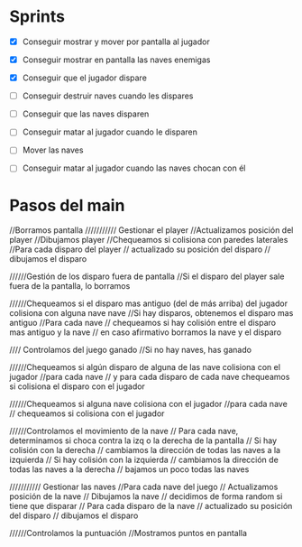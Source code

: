 # Sprints

- [x] Conseguir mostrar y mover por pantalla al jugador

- [x] Conseguir mostrar en pantalla las naves enemigas

- [x] Conseguir que el jugador dispare

- [ ] Conseguir destruir naves cuando les dispares

- [ ] Conseguir que las naves disparen

- [ ] Conseguir matar al jugador cuando le disparen

- [ ] Mover las naves

- [ ] Conseguir matar al jugador cuando las naves chocan con él

# Pasos del main

//Borramos pantalla
/////////// Gestionar el player
//Actualizamos posición del player
//Dibujamos player
//Chequeamos si colisiona con paredes laterales
//Para cada disparo del player
//	actualizado su posición del disparo
//	dibujamos el disparo

//////Gestión de los disparo fuera de pantalla
//Si el disparo del player sale fuera de la pantalla, lo borramos


//////Chequeamos si el disparo mas antiguo (del de más arriba) del jugador colisiona con alguna nave nave
//Si hay disparos, obtenemos el disparo mas antiguo
//Para cada nave
//	chequeamos si hay colisión entre el disparo mas antiguo y la nave
//		en caso afirmativo borramos la nave y el disparo

//// Controlamos del juego ganado
//Si no hay naves, has ganado

//////Chequeamos si algún disparo de alguna de las nave colisiona con el jugador
//para cada nave
//	y para cada disparo de cada nave
		chequeamos si colisiona el disparo con el jugador


//////Chequeamos si alguna nave colisiona con el jugador
//para cada nave
//	chequeamos si colisiona con el jugador

//////Controlamos el movimiento de la nave
// Para cada nave, determinamos si choca contra la izq o la derecha de la pantalla
// Si hay colisión con la derecha
//	cambiamos la dirección de todas las naves a la izquierda
// Si hay colisión con la izquierda
//	cambiamos la dirección de todas las naves a la derecha
// bajamos un poco todas las naves



/////////// Gestionar las naves
//Para cada nave del juego
//	Actualizamos posición de la nave
//	Dibujamos la nave
//	decidimos de forma random si tiene que disparar
//	Para cada disparo de la nave
//		actualizado su posición del disparo
//		dibujamos el disparo




//////Controlamos la puntuación
//Mostramos puntos en pantalla

